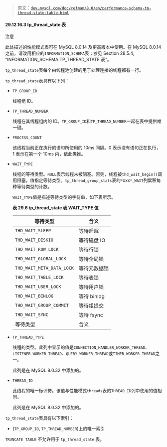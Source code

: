 > 原文：[`dev.mysql.com/doc/refman/8.0/en/performance-schema-tp-thread-state-table.html`](https://dev.mysql.com/doc/refman/8.0/en/performance-schema-tp-thread-state-table.html)

#### 29.12.16.3 tp_thread_state 表

注意

此处描述的性能模式表可在 MySQL 8.0.14 及更高版本中使用。在 MySQL 8.0.14 之前，请改用相应的`INFORMATION_SCHEMA`表；参见 Section 28.5.4, “INFORMATION_SCHEMA TP_THREAD_STATE 表”。

`tp_thread_state`表每个由线程池创建的用于处理连接的线程都有一行。

`tp_thread_state`表具有以下列：

+   `TP_GROUP_ID`

    线程组 ID。

+   `TP_THREAD_NUMBER`

    线程在其线程组内的 ID。`TP_GROUP_ID`和`TP_THREAD_NUMBER`一起在表中提供唯一键。

+   `PROCESS_COUNT`

    该线程当前正在执行的语句所使用的 10ms 间隔。0 表示没有语句正在执行，1 表示在第一个 10ms 内，依此类推。

+   `WAIT_TYPE`

    线程的等待类型。`NULL`表示线程未被阻塞。否则，线程被`thd_wait_begin()`调用阻塞，值指定等待类型。`tp_thread_group_stats`表的`*`xxx`*_WAIT`列累积每种等待类型的计数。

    `WAIT_TYPE`值是描述等待类型的字符串，如下表所示。

    **表 29.6 tp_thread_state 表 WAIT_TYPE 值**

    | 等待类型 | 含义 |
    | --- | --- |
    | `THD_WAIT_SLEEP` | 等待睡眠 |
    | `THD_WAIT_DISKIO` | 等待磁盘 IO |
    | `THD_WAIT_ROW_LOCK` | 等待行锁 |
    | `THD_WAIT_GLOBAL_LOCK` | 等待全局锁 |
    | `THD_WAIT_META_DATA_LOCK` | 等待元数据锁 |
    | `THD_WAIT_TABLE_LOCK` | 等待表锁 |
    | `THD_WAIT_USER_LOCK` | 等待用户锁 |
    | `THD_WAIT_BINLOG` | 等待 binlog |
    | `THD_WAIT_GROUP_COMMIT` | 等待组提交 |
    | `THD_WAIT_SYNC` | 等待 fsync |
    | 等待类型 | 含义 |

+   `TP_THREAD_TYPE`

    线程的类型。此列中显示的值是`CONNECTION_HANDLER_WORKER_THREAD`、`LISTENER_WORKER_THREAD`、`QUERY_WORKER_THREAD`或`TIMER_WORKER_THREAD`之一。

    此列是在 MySQL 8.0.32 中添加的。

+   `THREAD_ID`

    此线程的唯一标识符。该值与性能模式`threads`表的`THREAD_ID`列中使用的值相同。

    此列是在 MySQL 8.0.32 中添加的。

`tp_thread_state`表具有以下索引：

+   (`TP_GROUP_ID`, `TP_THREAD_NUMBER`)上的唯一索引

`TRUNCATE TABLE` 不允许用于 `tp_thread_state` 表。
